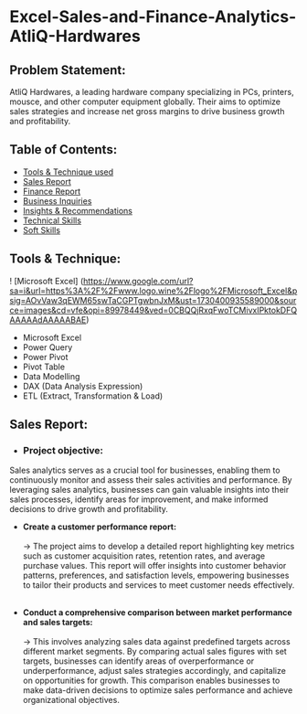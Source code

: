 # Excel-Sales-and-Finance-Analytics-AtliQ-Hardwares

## Problem Statement:
AtliQ Hardwares, a leading hardware company specializing in PCs, printers, mousce, and other computer equipment  globally. Their aims to optimize sales strategies and increase net gross margins to drive business growth and profitability.

## Table of Contents:
- [Tools & Technique used](#tools-techniques)
- [Sales Report](#sales-report)
- [Finance Report](#finance-report)
- [Business Inquiries](#business-inquiries)
- [Insights & Recommendations](#insights-and-recommendations)
- [Technical Skills](#technical-skills)
- [Soft Skills](#soft-skills)

## Tools & Technique:
! [Microsoft Excel] (https://www.google.com/url?sa=i&url=https%3A%2F%2Fwww.logo.wine%2Flogo%2FMicrosoft_Excel&psig=AOvVaw3qEWM65swTaCGPTgwbnJxM&ust=1730400935589000&source=images&cd=vfe&opi=89978449&ved=0CBQQjRxqFwoTCMivxIPktokDFQAAAAAdAAAAABAE) 
- Microsoft Excel
- Power Query
- Power Pivot
- Pivot Table
- Data Modelling
- DAX (Data Analysis Expression)
- ETL (Extract, Transformation & Load)

## Sales Report:

- ### Project objective:
Sales analytics serves as a crucial tool for businesses, enabling them to continuously monitor and assess their sales activities and performance. By leveraging sales analytics, businesses can gain valuable insights into their sales processes, identify areas for improvement, and make informed decisions to drive growth and profitability.

  + **Create a customer performance report:**<br><br> &rarr; The project aims to develop a detailed report highlighting key metrics such as customer acquisition rates, retention rates, and average purchase values. This report will offer insights into customer behavior patterns, preferences, and satisfaction levels, empowering businesses to tailor their products and services to meet customer needs effectively.<br><br>



+ **Conduct a comprehensive comparison between market performance and sales targets:** <br><br>&rarr; This involves analyzing sales data against predefined targets across different market segments. By comparing actual sales figures with set targets, businesses can identify areas of overperformance or underperformance, adjust sales strategies accordingly, and capitalize on opportunities for growth. This comparison enables businesses to make data-driven decisions to optimize sales performance and achieve organizational objectives.<br><br>  
